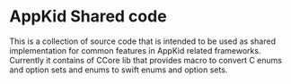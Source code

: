 # AppKid Shared code

This is a collection of source code that is intended to be used as shared implementation for common features in AppKid related frameworks. Currently it contains of CCore lib that provides macro to convert C enums and option sets and enums to swift enums and option sets.
